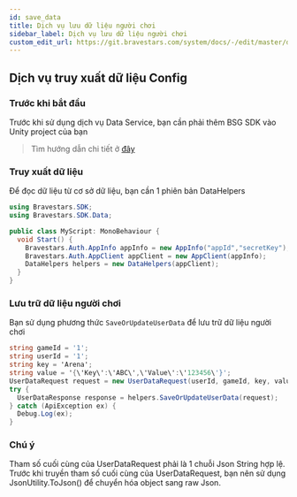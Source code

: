 ```yaml
---
id: save_data
title: Dịch vụ lưu dữ liệu người chơi
sidebar_label: Dịch vụ lưu dữ liệu người chơi
custom_edit_url: https://git.bravestars.com/system/docs/-/edit/master/docs/sdk/save_data.md
---
```


## Dịch vụ truy xuất dữ liệu Config

### Trước khi bắt đầu

Trước khi sử dụng dịch vụ Data Service, bạn cần phải thêm BSG SDK vào Unity project của bạn

> Tìm hướng dẫn chi tiết ở [đây](../get-started/setup.md)

### Truy xuất dữ liệu

Để đọc dữ liệu từ cơ sở dữ liệu, bạn cần 1 phiên bản DataHelpers

```C#
using Bravestars.SDK;
using Bravestars.SDK.Data;

public class MyScript: MonoBehaviour {
  void Start() {
    Bravestars.Auth.AppInfo appInfo = new AppInfo("appId","secretKey");
    Bravestars.Auth.AppClient appClient = new AppClient(appInfo); 
    DataHelpers helpers = new DataHelpers(appClient);
  }
}
```

### Lưu trữ dữ liệu người chơi

Bạn sử dụng phương thức ``SaveOrUpdateUserData`` để
 lưu trữ dữ liệu người chơi

```C#
string gameId = '1';
string userId = '1';
string key = 'Arena';
string value = '{\'Key\':\'ABC\',\'Value\':\'123456\'}';
UserDataRequest request = new UserDataRequest(userId, gameId, key, value);
try {
  UserDataResponse response = helpers.SaveOrUpdateUserData(request);
} catch (ApiException ex) {
  Debug.Log(ex);
}
```

### Chú ý

Tham số cuối cùng của UserDataRequest phải là 1 chuỗi Json String hợp lệ.
Trước khi truyền tham số cuối cùng của UserDataRequest, bạn nên sử dụng JsonUtility.ToJson() để chuyển hóa object sang raw Json.
